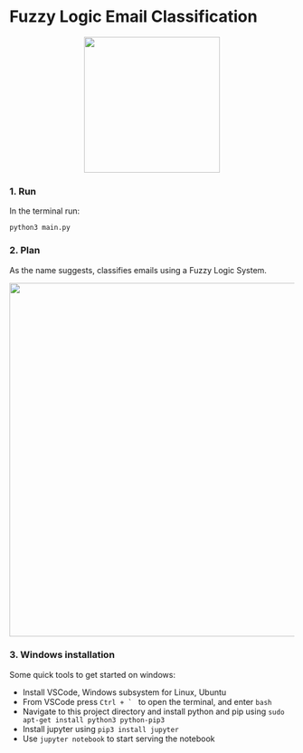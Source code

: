 # Fuzzy Logic Email Classification

<p align="center"><img width="240" src="https://i.imgur.com/BEJpU4k.png"></p>

### 1. Run

In the terminal run:

    python3 main.py

### 2. Plan

As the name suggests, classifies emails using a Fuzzy Logic System.

<a href="https://github.com/Menziess/Fuzzy-Logic-Email-Classification/blob/master/report/group_7_draftreport.pdf">
  <p align="center"><img width="625" src="https://i.imgur.com/HYQRXDK.jpg"></p>
</a>

### 3. Windows installation

Some quick tools to get started on windows:

  - Install VSCode, Windows subsystem for Linux, Ubuntu
  - From VSCode press ```Ctrl + ` ``` to open the terminal, and enter ```bash```
  - Navigate to this project directory and install python and pip using ```sudo apt-get install python3 python-pip3```
  - Install jupyter using ```pip3 install jupyter```
  - Use ```jupyter notebook``` to start serving the notebook
